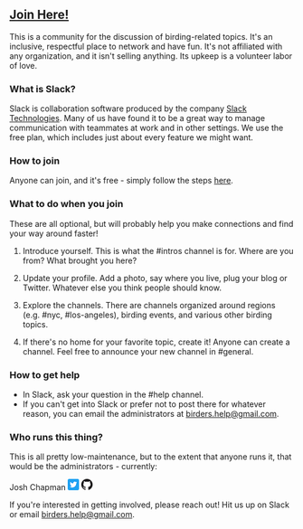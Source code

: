 ## [Join Here!](https://bit.ly/2P87vCz)

This is a community for the discussion of birding-related topics. It's an inclusive, respectful place to network and have fun. It's not affiliated with any organization, and it isn't selling anything. Its upkeep is a volunteer labor of love.

### What is Slack?

Slack is collaboration software produced by the company [Slack Technologies](https://get.slack.help/hc/en-us/articles/115004071768-What-is-Slack-). Many of us have found it to be a great way to manage communication with teammates at work and in other settings. We use the free plan, which includes just about every feature we might want.

### How to join

Anyone can join, and it's free - simply follow the steps [here](https://bit.ly/2P87vCz).

### What to do when you join

These are all optional, but will probably help you make connections and find your way around faster!

1. Introduce yourself. This is what the #intros channel is for. Where are you from? What brought you here?

1. Update your profile. Add a photo, say where you live, plug your blog or Twitter. Whatever else you think people should know.

1. Explore the channels. There are channels organized around regions (e.g. #nyc, #los-angeles), birding events, and various other birding topics.

1. If there's no home for your favorite topic, create it! Anyone can create a channel. Feel free to announce your new channel in #general.

### How to get help

- In Slack, ask your question in the #help channel.
- If you can't get into Slack or prefer not to post there for whatever reason, you can email the administrators at birders.help@gmail.com.

### Who runs this thing?

This is all pretty low-maintenance, but to the extent that anyone runs it, that would be the administrators - currently:

Josh Chapman
[![Twitter](img/Twitter_Social_Icon_Rounded_Square_Color.png)](https://twitter.com/j_chapper)
[![GitHub](img/GitHub-Mark.png)](https://github.com/joshuahchapman)

If you're interested in getting involved, please reach out! Hit us up on Slack or email birders.help@gmail.com.
